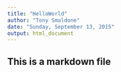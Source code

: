 ```yaml
---
title: "HelloWorld"
author: "Tony Smaldone"
date: "Sunday, September 13, 2015"
output: html_document
---
```


## This is a markdown file